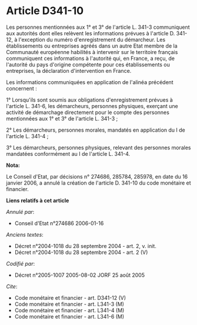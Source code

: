 # Article D341-10

Les personnes mentionnées aux 1° et 3° de l'article L. 341-3 communiquent aux autorités dont elles relèvent les informations
prévues à l'article D. 341-12, à l'exception du numéro d'enregistrement du démarcheur. Les établissements ou entreprises
agréés dans un autre Etat membre de la Communauté européenne habilités à intervenir sur le territoire français communiquent
ces informations à l'autorité qui, en France, a reçu, de l'autorité du pays d'origine compétente pour ces établissements ou
entreprises, la déclaration d'intervention en France.

Les informations communiquées en application de l'alinéa précédent concernent :

1° Lorsqu'ils sont soumis aux obligations d'enregistrement prévues à l'article L. 341-6, les démarcheurs, personnes
physiques, exerçant une activité de démarchage directement pour le compte des personnes mentionnées aux 1° et 3° de l'article
L. 341-3 ;

2° Les démarcheurs, personnes morales, mandatés en application du I de l'article L. 341-4 ;

3° Les démarcheurs, personnes physiques, relevant des personnes morales mandatées conformément au I de l'article L. 341-4.

**Nota:**

Le Conseil d'Etat, par décisions n°  274686, 285784, 285978, en date du 16 janvier 2006, a annulé la création de l'article D.
341-10 du code monétaire et financier.

**Liens relatifs à cet article**

_Annulé par_:

  - Conseil d'Etat n°274686 2006-01-16

_Anciens textes_:

  - Décret n°2004-1018 du 28 septembre 2004 - art. 2, v. init.
  - Décret n°2004-1018 du 28 septembre 2004 - art. 2 (V)

_Codifié par_:

  - Décret n°2005-1007 2005-08-02 JORF 25 août 2005

_Cite_:

  - Code monétaire et financier - art. D341-12 (V)
  - Code monétaire et financier - art. L341-3 (M)
  - Code monétaire et financier - art. L341-4 (M)
  - Code monétaire et financier - art. L341-6 (M)
